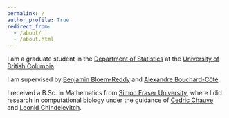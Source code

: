 ```yaml
---
permalink: /
author_profile: True
redirect_from: 
  - /about/
  - /about.html
---
```


I am a graduate student in the [Department of Statistics](https://www.stat.ubc.ca/) at the [University of British Columbia](https://www.ubc.ca/). 

I am supervised by [Benjamin Bloem-Reddy](https://www.stat.ubc.ca/~benbr/) and [Alexandre Bouchard-C&ocirc;t&eacute;](https://www.stat.ubc.ca/~bouchard/index.html).

I received a B.Sc. in Mathematics from [Simon Fraser University](https://www.sfu.ca/), where I did research in computational biology under the guidance of [Cedric Chauve](https://cchauve.github.io/) and [Leonid Chindelevitch](http://www.imperial.ac.uk/people/l.chindelevitch).
